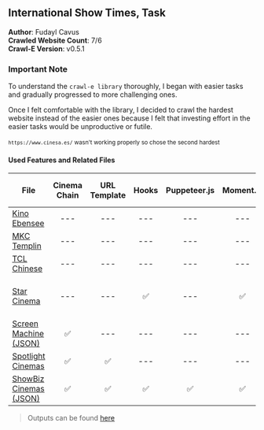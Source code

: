 ## International Show Times, Task

**Author**: Fudayl Cavus<br />
**Crawled Website Count**: 7/6<br />
**Crawl-E Version**: v0.5.1
<br />

### Important Note
To understand the `crawl-e library` thoroughly, 
I began with easier tasks and gradually progressed to more challenging ones.  <br />

Once I felt comfortable with the library, I decided to crawl the hardest website instead of the easier ones because I felt that investing effort in the easier tasks would be unproductive or futile.
<br /><br />
<sup>`https://www.cinesa.es/` wasn't working properly so chose the second hardest</sup>
 #### Used Features and Related Files
| File | Cinema Chain | URL Template | Hooks | Puppeteer.js | Moment.js | Esprima Syntactic Analyzer
| --- | :---: | :---: | :---: | :---: | :---: | :---: |
| [Kino Ebensee](de_at-kino-ebensee.js) | --- | --- | --- | --- | --- |--- |
| [MKC Templin](de_de-mkc-templin.js) | --- | --- | --- | --- | --- |--- |
| [TCL Chinese](en_us-tcl-chinese-theatres.js) | --- | --- | --- | --- | --- |--- |
| [Star Cinema](en_au-starcinema.js) | --- | --- | ✅ | --- | ✅ |✅ %800 faster than Puppeteer|
| [Screen Machine (JSON)](en_uk-screenmachine.js) | ✅ | --- | --- | --- | --- |--- |
| [Spotlight Cinemas](en_us-spotlightcinemas.js) |✅ | ✅ | --- | --- | --- |--- |
| [ShowBiz Cinemas (JSON)](en_us-showbizcinemas.js) | ✅ | ✅  | ✅ | ✅ | ✅ |--- |

> Outputs can be found [here](./output/)

